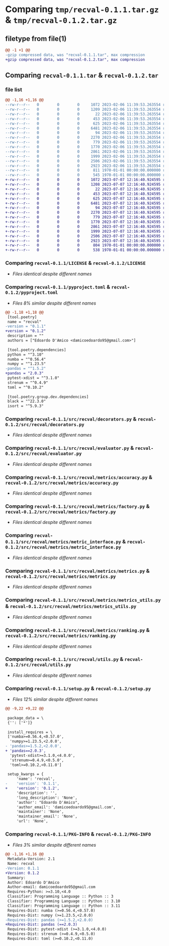 # Comparing `tmp/recval-0.1.1.tar.gz` & `tmp/recval-0.1.2.tar.gz`

## filetype from file(1)

```diff
@@ -1 +1 @@
-gzip compressed data, was "recval-0.1.1.tar", max compression
+gzip compressed data, was "recval-0.1.2.tar", max compression
```

## Comparing `recval-0.1.1.tar` & `recval-0.1.2.tar`

### file list

```diff
@@ -1,16 +1,16 @@
--rw-r--r--   0        0        0     1072 2023-02-06 11:39:53.263554 recval-0.1.1/LICENSE
--rw-r--r--   0        0        0     1209 2023-02-06 11:39:53.263554 recval-0.1.1/pyproject.toml
--rw-r--r--   0        0        0       22 2023-02-06 11:39:53.263554 recval-0.1.1/src/recval/__init__.py
--rw-r--r--   0        0        0      453 2023-02-06 11:39:53.263554 recval-0.1.1/src/recval/constants.py
--rw-r--r--   0        0        0      625 2023-02-06 11:39:53.263554 recval-0.1.1/src/recval/decorators.py
--rw-r--r--   0        0        0     6481 2023-02-06 11:39:53.263554 recval-0.1.1/src/recval/evaluator.py
--rw-r--r--   0        0        0       94 2023-02-06 11:39:53.263554 recval-0.1.1/src/recval/metrics/__init__.py
--rw-r--r--   0        0        0     2270 2023-02-06 11:39:53.263554 recval-0.1.1/src/recval/metrics/accuracy.py
--rw-r--r--   0        0        0      779 2023-02-06 11:39:53.263554 recval-0.1.1/src/recval/metrics/factory.py
--rw-r--r--   0        0        0     1770 2023-02-06 11:39:53.263554 recval-0.1.1/src/recval/metrics/metric_interface.py
--rw-r--r--   0        0        0     2861 2023-02-06 11:39:53.263554 recval-0.1.1/src/recval/metrics/metrics.py
--rw-r--r--   0        0        0     1999 2023-02-06 11:39:53.263554 recval-0.1.1/src/recval/metrics/metrics_utils.py
--rw-r--r--   0        0        0     2506 2023-02-06 11:39:53.263554 recval-0.1.1/src/recval/metrics/ranking.py
--rw-r--r--   0        0        0     2923 2023-02-06 11:39:53.263554 recval-0.1.1/src/recval/utils.py
--rw-r--r--   0        0        0      811 1970-01-01 00:00:00.000000 recval-0.1.1/setup.py
--rw-r--r--   0        0        0      545 1970-01-01 00:00:00.000000 recval-0.1.1/PKG-INFO
+-rw-r--r--   0        0        0     1072 2023-07-07 12:16:40.924595 recval-0.1.2/LICENSE
+-rw-r--r--   0        0        0     1208 2023-07-07 12:16:40.924595 recval-0.1.2/pyproject.toml
+-rw-r--r--   0        0        0       22 2023-07-07 12:16:40.924595 recval-0.1.2/src/recval/__init__.py
+-rw-r--r--   0        0        0      453 2023-07-07 12:16:40.924595 recval-0.1.2/src/recval/constants.py
+-rw-r--r--   0        0        0      625 2023-07-07 12:16:40.924595 recval-0.1.2/src/recval/decorators.py
+-rw-r--r--   0        0        0     6481 2023-07-07 12:16:40.924595 recval-0.1.2/src/recval/evaluator.py
+-rw-r--r--   0        0        0       94 2023-07-07 12:16:40.924595 recval-0.1.2/src/recval/metrics/__init__.py
+-rw-r--r--   0        0        0     2270 2023-07-07 12:16:40.924595 recval-0.1.2/src/recval/metrics/accuracy.py
+-rw-r--r--   0        0        0      779 2023-07-07 12:16:40.924595 recval-0.1.2/src/recval/metrics/factory.py
+-rw-r--r--   0        0        0     1770 2023-07-07 12:16:40.924595 recval-0.1.2/src/recval/metrics/metric_interface.py
+-rw-r--r--   0        0        0     2861 2023-07-07 12:16:40.924595 recval-0.1.2/src/recval/metrics/metrics.py
+-rw-r--r--   0        0        0     1999 2023-07-07 12:16:40.924595 recval-0.1.2/src/recval/metrics/metrics_utils.py
+-rw-r--r--   0        0        0     2506 2023-07-07 12:16:40.924595 recval-0.1.2/src/recval/metrics/ranking.py
+-rw-r--r--   0        0        0     2923 2023-07-07 12:16:40.924595 recval-0.1.2/src/recval/utils.py
+-rw-r--r--   0        0        0      804 1970-01-01 00:00:00.000000 recval-0.1.2/setup.py
+-rw-r--r--   0        0        0      538 1970-01-01 00:00:00.000000 recval-0.1.2/PKG-INFO
```

### Comparing `recval-0.1.1/LICENSE` & `recval-0.1.2/LICENSE`

 * *Files identical despite different names*

### Comparing `recval-0.1.1/pyproject.toml` & `recval-0.1.2/pyproject.toml`

 * *Files 8% similar despite different names*

```diff
@@ -1,18 +1,18 @@
 [tool.poetry]
 name = "recval"
-version = "0.1.1"
+version = "0.1.2"
 description = ""
 authors = ["Edoardo D'Amico <damicoedoardo95@gmail.com>"]
 
 [tool.poetry.dependencies]
 python = "^3.10"
 numba = "^0.56.4"
 numpy = "^1.23.5"
-pandas = "^1.5.2"
+pandas = "2.0.3"
 pytest-xdist = "^3.1.0"
 strenum = "^0.4.9"
 toml = "^0.10.2"
 
 [tool.poetry.group.dev.dependencies]
 black = "^22.3.0"
 isort = "^5.9.3"
```

### Comparing `recval-0.1.1/src/recval/decorators.py` & `recval-0.1.2/src/recval/decorators.py`

 * *Files identical despite different names*

### Comparing `recval-0.1.1/src/recval/evaluator.py` & `recval-0.1.2/src/recval/evaluator.py`

 * *Files identical despite different names*

### Comparing `recval-0.1.1/src/recval/metrics/accuracy.py` & `recval-0.1.2/src/recval/metrics/accuracy.py`

 * *Files identical despite different names*

### Comparing `recval-0.1.1/src/recval/metrics/factory.py` & `recval-0.1.2/src/recval/metrics/factory.py`

 * *Files identical despite different names*

### Comparing `recval-0.1.1/src/recval/metrics/metric_interface.py` & `recval-0.1.2/src/recval/metrics/metric_interface.py`

 * *Files identical despite different names*

### Comparing `recval-0.1.1/src/recval/metrics/metrics.py` & `recval-0.1.2/src/recval/metrics/metrics.py`

 * *Files identical despite different names*

### Comparing `recval-0.1.1/src/recval/metrics/metrics_utils.py` & `recval-0.1.2/src/recval/metrics/metrics_utils.py`

 * *Files identical despite different names*

### Comparing `recval-0.1.1/src/recval/metrics/ranking.py` & `recval-0.1.2/src/recval/metrics/ranking.py`

 * *Files identical despite different names*

### Comparing `recval-0.1.1/src/recval/utils.py` & `recval-0.1.2/src/recval/utils.py`

 * *Files identical despite different names*

### Comparing `recval-0.1.1/setup.py` & `recval-0.1.2/setup.py`

 * *Files 12% similar despite different names*

```diff
@@ -9,22 +9,22 @@
 
 package_data = \
 {'': ['*']}
 
 install_requires = \
 ['numba>=0.56.4,<0.57.0',
  'numpy>=1.23.5,<2.0.0',
- 'pandas>=1.5.2,<2.0.0',
+ 'pandas==2.0.3',
  'pytest-xdist>=3.1.0,<4.0.0',
  'strenum>=0.4.9,<0.5.0',
  'toml>=0.10.2,<0.11.0']
 
 setup_kwargs = {
     'name': 'recval',
-    'version': '0.1.1',
+    'version': '0.1.2',
     'description': '',
     'long_description': 'None',
     'author': "Edoardo D'Amico",
     'author_email': 'damicoedoardo95@gmail.com',
     'maintainer': 'None',
     'maintainer_email': 'None',
     'url': 'None',
```

### Comparing `recval-0.1.1/PKG-INFO` & `recval-0.1.2/PKG-INFO`

 * *Files 3% similar despite different names*

```diff
@@ -1,16 +1,16 @@
 Metadata-Version: 2.1
 Name: recval
-Version: 0.1.1
+Version: 0.1.2
 Summary: 
 Author: Edoardo D'Amico
 Author-email: damicoedoardo95@gmail.com
 Requires-Python: >=3.10,<4.0
 Classifier: Programming Language :: Python :: 3
 Classifier: Programming Language :: Python :: 3.10
 Classifier: Programming Language :: Python :: 3.11
 Requires-Dist: numba (>=0.56.4,<0.57.0)
 Requires-Dist: numpy (>=1.23.5,<2.0.0)
-Requires-Dist: pandas (>=1.5.2,<2.0.0)
+Requires-Dist: pandas (==2.0.3)
 Requires-Dist: pytest-xdist (>=3.1.0,<4.0.0)
 Requires-Dist: strenum (>=0.4.9,<0.5.0)
 Requires-Dist: toml (>=0.10.2,<0.11.0)
```

